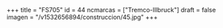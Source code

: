 +++
title = "FS705"
id = 44
ncmarcas = ["Tremco-Illbruck"]
draft = false
imagen = "/v1532656894/construccion/45.jpg"
+++

<!--more-->